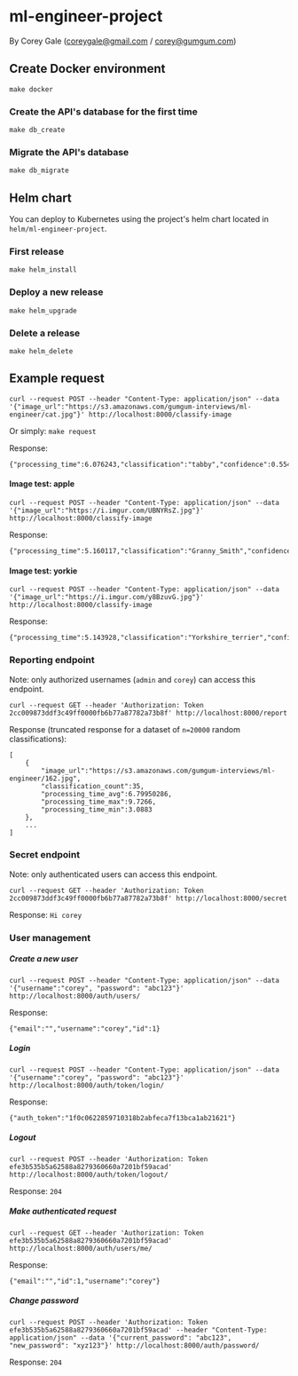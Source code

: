 # ml-engineer-project
By Corey Gale (coreygale@gmail.com / corey@gumgum.com)

## Create Docker environment

    make docker

### Create the API's database for the first time

    make db_create

### Migrate the API's database

    make db_migrate

## Helm chart

You can deploy to Kubernetes using the project's helm chart located in `helm/ml-engineer-project`.

### First release

    make helm_install

### Deploy a new release

    make helm_upgrade

### Delete a release

    make helm_delete

## Example request

    curl --request POST --header "Content-Type: application/json" --data '{"image_url":"https://s3.amazonaws.com/gumgum-interviews/ml-engineer/cat.jpg"}' http://localhost:8000/classify-image

Or simply: `make request`

Response:

    {"processing_time":6.076243,"classification":"tabby","confidence":0.5540751218795776}

#### Image test: apple

    curl --request POST --header "Content-Type: application/json" --data '{"image_url":"https://i.imgur.com/UBNYRsZ.jpg"}' http://localhost:8000/classify-image

Response:

    {"processing_time":5.160117,"classification":"Granny_Smith","confidence":0.9807039499282837}

#### Image test: yorkie

    curl --request POST --header "Content-Type: application/json" --data '{"image_url":"https://i.imgur.com/y8BzuvG.jpg"}' http://localhost:8000/classify-image

Response:

    {"processing_time":5.143928,"classification":"Yorkshire_terrier","confidence":0.9987012147903442}

### Reporting endpoint

Note: only authorized usernames (`admin` and `corey`) can access this endpoint.

    curl --request GET --header 'Authorization: Token 2cc009873ddf3c49ff0000fb6b77a87782a73b8f' http://localhost:8000/report

Response (truncated response for a dataset of `n=20000` random classifications):

    [
        {
            "image_url":"https://s3.amazonaws.com/gumgum-interviews/ml-engineer/162.jpg",
            "classification_count":35,
            "processing_time_avg":6.79950286,
            "processing_time_max":9.7266,
            "processing_time_min":3.0883
        },
        ...
    ]

### Secret endpoint

Note: only authenticated users can access this endpoint.

    curl --request GET --header 'Authorization: Token 2cc009873ddf3c49ff0000fb6b77a87782a73b8f' http://localhost:8000/secret

Response: `Hi corey`

### User management

##### Create a new user

    curl --request POST --header "Content-Type: application/json" --data '{"username":"corey", "password": "abc123"}' http://localhost:8000/auth/users/

Response:

    {"email":"","username":"corey","id":1}

##### Login

    curl --request POST --header "Content-Type: application/json" --data '{"username":"corey", "password": "abc123"}' http://localhost:8000/auth/token/login/

Response:

    {"auth_token":"1f0c0622859710318b2abfeca7f13bca1ab21621"}

##### Logout

    curl --request POST --header 'Authorization: Token efe3b535b5a62588a8279360660a7201bf59acad' http://localhost:8000/auth/token/logout/

Response: `204`

##### Make authenticated request

    curl --request GET --header 'Authorization: Token efe3b535b5a62588a8279360660a7201bf59acad' http://localhost:8000/auth/users/me/

Response:

    {"email":"","id":1,"username":"corey"}

##### Change password

    curl --request POST --header 'Authorization: Token efe3b535b5a62588a8279360660a7201bf59acad' --header "Content-Type: application/json" --data '{"current_password": "abc123", "new_password": "xyz123"}' http://localhost:8000/auth/password/

Response: `204`
